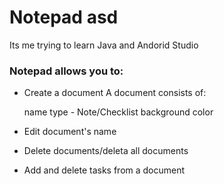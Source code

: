 # Notepad asd
Its me trying to learn Java and Andorid Studio

### Notepad allows you to:
* Create a document
A document consists of:

   name
   type - Note/Checklist
   background color
  
* Edit document's name
* Delete documents/deleta all documents
* Add and delete tasks from a document
